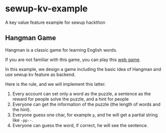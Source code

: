 # sewup-kv-example
A key value feature example for sewup hackthon

## Hangman Game
Hangman is a classic game for learning English words.

If you are not familiar with this game, you can play this [web game](https://www.gamestolearnenglish.com/hangman/).

In this example, we design a game including the basic idea of Hangman and use sewup kv feature as backend.

Here is the rule, and we will implement this latter.
1. Every account can set only a word as the puzzle, a sentence as the reward for people solve the puzzle, and a hint for people
2. Everyone can get the information of the puzzle (the length of words and the hint).
3. Everyone guess one char, for example `p`, and he will get a partial string like `-pp--`.
4. Everyone can guess the word, if correct, he will see the sentence.
